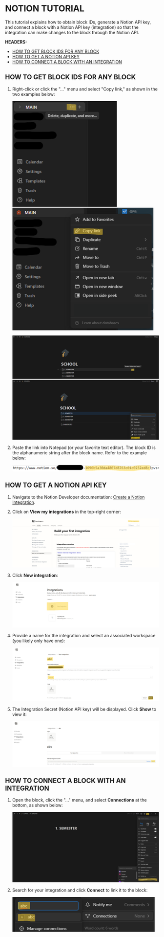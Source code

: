 # NOTION TUTORIAL
This tutorial explains how to obtain block IDs, generate a Notion API key, and connect a block with a Notion API key (integration) so that the integration can make changes to the block through the Notion API.

**HEADERS:**
- [HOW TO GET BLOCK IDS FOR ANY BLOCK](#how-to-get-block-ids-for-any-block)
- [HOW TO GET A NOTION API KEY](#how-to-get-a-notion-api-key)
- [HOW TO CONNECT A BLOCK WITH AN INTEGRATION](#how-to-connect-a-block-with-an-integration)

## HOW TO GET BLOCK IDS FOR ANY BLOCK

1. Right-click or click the "..." menu and select "Copy link," as shown in the two examples below:

    ![alt text](assets/NotionTutorial-blockId-example1_1.png)
    ![alt text](assets/NotionTutorial-blockId-example1_2.png)

    ![alt text](assets/NotionTutorial-blockId-example2_1.png)
    ![alt text](assets/NotionTutorial-blockId-example2_2.png)

2. Paste the link into Notepad (or your favorite text editor). The block ID is the alphanumeric string after the block name. Refer to the example below:

    ![alt text](assets/NotionTutorial-blockId-example3_1.png)

## HOW TO GET A NOTION API KEY

1. Navigate to the Notion Developer documentation: [Create a Notion Integration](https://developers.notion.com/docs/create-a-notion-integration).

2. Click on **View my integrations** in the top-right corner:

    ![alt text](assets/NotionTutorial-apiKey-example1.png)

3. Click **New integration**:

    ![alt text](assets/NotionTutorial-apiKey-example2.png)

4. Provide a name for the integration and select an associated workspace (you likely only have one):

    ![alt text](assets/NotionTutorial-apiKey-example3.png)

5. The Integration Secret (Notion API key) will be displayed. Click **Show** to view it:

    ![alt text](assets/NotionTutorial-apiKey-example4.png)

## HOW TO CONNECT A BLOCK WITH AN INTEGRATION

1. Open the block, click the "..." menu, and select **Connections** at the bottom, as shown below:

    ![alt text](assets/NotionTutorial-connectBoth-example1.png)

2. Search for your integration and click **Connect** to link it to the block:

    ![alt text](assets/NotionTutorial-connectBoth-example2.png)

